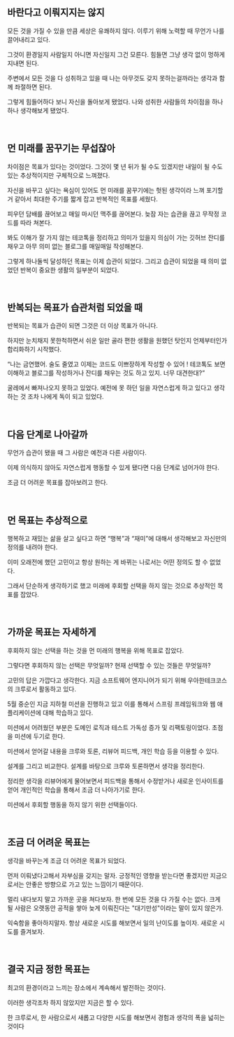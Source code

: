 ## 바란다고 이뤄지지는 않지
모든 것을 가질 수 있을 만큼 세상은 유쾌하지 않다. 이루기 위해 노력할 때 무언가 나를 끌어내리고 있다. 

그것이 환경일지 사람일지 아니면 자신일지 그건 모른다. 힘들면 그냥 생각 없이 멍하게 지내면 된다. 

주변에서 모든 것을 다 성취하고 있을 때 나는 아무것도 갖지 못하는걸까라는 생각과 함께 좌절하면 된다. 

그렇게 힘들어하다 보니 자신을 돌아보게 됐었다. 나와 성취한 사람들의 차이점을 하나하나 생각해보게 됐었다.

<br>

## 먼 미래를 꿈꾸기는 무섭잖아
차이점은 목표가 있다는 것이었다. 그것이 몇 년 뒤가 될 수도 있겠지만 내일이 될 수도 있는 추상적이지만 구체적으로 느껴졌다. 

자신을 바꾸고 싶다는 욕심이 있어도 먼 미래를 꿈꾸기에는 헛된 생각이라 느껴 포기할 거 같아서 최대한 주기를 짧게 잡고 반복적인 목표를 세웠다. 

피우던 담배를 끊어보고 매일 마시던 맥주를 끊어본다. 늦잠 자는 습관을 끊고 무작정 코드를 따라 쳐본다. 

봐도 이해가 잘 가지 않는 테코톡을 정리하고 의미가 있을지 의심이 가는 깃허브 잔디를 채우고 아무 의미 없는 블로그를 매일매일 작성해본다. 

그렇게 하나둘씩 달성하던 목표는 이제 습관이 되었다. 그리고 습관이 되었을 때 의미 없었던 반복이 중요한 생활의 일부분이 되었다.

<br>

## 반복되는 목표가 습관처럼 되었을 때
반복되는 목표가 습관이 되면 그것은 더 이상 목표가 아니다. 

하지만 눈치채지 못한척하면서 쉬운 일만 골라 편한 생활을 원했던 탓인지 언제부터인가 합리화하기 시작했다. 

“나는 금연했어. 술도 줄였고 이제는 코드도 이쁘장하게 작성할 수 있어 ! 테코톡도 보면 이해하고 블로그를 작성하거나 잔디를 채우는 것도 하고 있지. 너무 대견한대?”

굴레에서 빠져나오지 못하고 있었다. 예전에 못 하던 일을 자연스럽게 하고 있다고 생각하는 것 조차 나에게 독이 되고 있었다.

<br>

## 다음 단계로 나아갈까
무언가 습관이 됐을 때 그 사람은 예전과 다른 사람이다. 

이제 의식하지 않아도 자연스럽게 행동할 수 있게 됐다면 다음 단계로 넘어가야 한다. 

조금 더 어려운 목표를 잡아보려고 한다.

<br>

## 먼 목표는 추상적으로
행복하고 재밌는 삶을 살고 싶다고 하면 “행복”과 “재미”에 대해서 생각해보고 자신만의 정의를 내려야 한다. 

이미 오래전에 했던 고민이고 항상 원하는 게 바뀌는 나로서는 어떤 정의도 할 수 없었다.

그래서 단순하게 생각하기로 했고 미래에 후회할 선택을 하지 않는 것으로 추상적인 목표를 잡았다.

<br>

## 가까운 목표는 자세하게
후회하지 않는 선택을 하는 것을 먼 미래의 행복을 위해 목표로 잡았다. 

그렇다면 후회하지 않는 선택은 무엇일까? 현재 선택할 수 있는 것들은 무엇일까? 

고민의 답은 가깝다고 생각한다. 지금 소프트웨어 엔지니어가 되기 위해 우아한테크코스의 크루로서 활동하고 있다. 

5월 중순인 지금 지하철 미션을 진행하고 있고 이를 통해서 스프링 프레임워크와 웹 애플리케이션에 대해 학습하고 있다.

미션에서 어려웠던 부분은 도메인 로직과 테스트 가독성 증가 및 리팩토링이었다. 초점을 미션에 두기로 한다.

미션에서 얻어갈 내용을 크루와 토론, 리뷰어 피드백, 개인 학습 등을 이용할 수 있다. 

설계를 그리고 비교한다. 설계를 바탕으로 크루와 토론하면서 생각을 정리한다. 

정리한 생각을 리뷰어에게 물어보면서 피드백을 통해서 수정받거나 새로운 인사이트를 얻어 개인적인 학습을 통해서 조금 더 나아가기로 한다. 

미션에서 후회할 행동을 하지 않기 위한 선택들이다.

<br>

## 조금 더 어려운 목표는
생각을 바꾸는게 조금 더 어려운 목표가 되었다.

먼저 이뤄냈다고해서 자부심을 갖지는 말자. 긍정적인 영향을 받는다면 좋겠지만 지금으로서는 안좋은 방향으로 가고 있는 느낌이기 때문이다.

멀리 내다보지 말고 가까운 곳을 쳐다보자. 한 번에 모든 것을 다 가질 수는 없다. 크게 될 사람은 오랫동안 공적을 쌓아 늦게 이뤄진다는 "대기만성"이라는 말이 있지 않은가.

익숙함을 좋아하지말자. 항상 새로운 시도를 해보면서 일의 난이도를 높이자. 새로운 시도를 즐겨보자.

<br>

## 결국 지금 정한 목표는
최고의 환경이라고 느끼는 장소에서 계속해서 발전하는 것이다. 

이러한 생각조차 하지 않았지만 지금은 할 수 있다. 

한 크루로서, 한 사람으로서 새롭고 다양한 시도를 해보면서 경험과 생각의 폭을 넓히는 것이다
